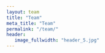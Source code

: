 ```yaml
---
layout: team
title: "Team"
meta_title: "Team"
permalink: "/team/"
header:
   image_fullwidth: "header_5.jpg"
---
```

